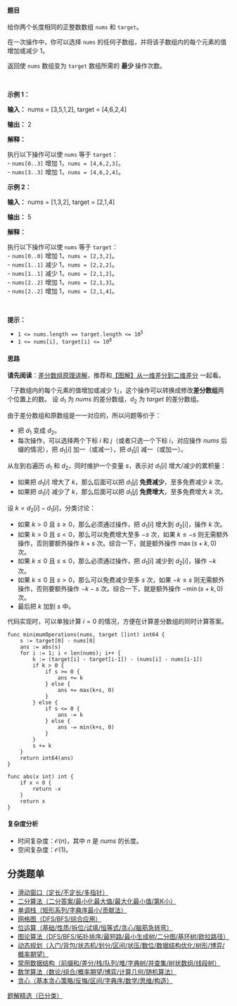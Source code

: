 #### 题目

<p>给你两个长度相同的正整数数组 <code>nums</code> 和 <code>target</code>。</p>

<p>在一次操作中，你可以选择 <code>nums</code> 的任何<span data-keyword="subarray">子数组</span>，并将该子数组内的每个元素的值增加或减少 1。</p>

<p>返回使 <code>nums</code> 数组变为 <code>target</code> 数组所需的 <strong>最少 </strong>操作次数。</p>

<p>&nbsp;</p>

<p><strong class="example">示例 1：</strong></p>

<div class="example-block">
<p><strong>输入：</strong> <span class="example-io">nums = [3,5,1,2], target = [4,6,2,4]</span></p>

<p><strong>输出：</strong> <span class="example-io">2</span></p>

<p><strong>解释：</strong></p>

<p>执行以下操作可以使 <code>nums</code> 等于 <code>target</code>：<br />
- <code>nums[0..3]</code> 增加 1，<code>nums = [4,6,2,3]</code>。<br />
- <code>nums[3..3]</code> 增加 1，<code>nums = [4,6,2,4]</code>。</p>
</div>

<p><strong class="example">示例 2：</strong></p>

<div class="example-block">
<p><strong>输入：</strong> <span class="example-io">nums = [1,3,2], target = [2,1,4]</span></p>

<p><strong>输出：</strong> <span class="example-io">5</span></p>

<p><strong>解释：</strong></p>

<p>执行以下操作可以使 <code>nums</code> 等于 <code>target</code>：<br />
- <code>nums[0..0]</code> 增加 1，<code>nums = [2,3,2]</code>。<br />
- <code>nums[1..1]</code> 减少 1，<code>nums = [2,2,2]</code>。<br />
- <code>nums[1..1]</code> 减少 1，<code>nums = [2,1,2]</code>。<br />
- <code>nums[2..2]</code> 增加 1，<code>nums = [2,1,3]</code>。<br />
- <code>nums[2..2]</code> 增加 1，<code>nums = [2,1,4]</code>。</p>
</div>

<p>&nbsp;</p>

<p><strong>提示：</strong></p>

<ul>
	<li><code>1 &lt;= nums.length == target.length &lt;= 10<sup>5</sup></code></li>
	<li><code>1 &lt;= nums[i], target[i] &lt;= 10<sup>8</sup></code></li>
</ul>


#### 思路

**请先阅读**：[差分数组原理讲解](https://leetcode.cn/problems/car-pooling/solution/suan-fa-xiao-ke-tang-chai-fen-shu-zu-fu-9d4ra/)，推荐和[【图解】从一维差分到二维差分](https://leetcode.cn/problems/stamping-the-grid/solution/wu-nao-zuo-fa-er-wei-qian-zhui-he-er-wei-zwiu/) 一起看。

「子数组内的每个元素的值增加或减少 $1$」，这个操作可以转换成修改**差分数组**两个位置上的数。
设 $d_1$ 为 $\textit{nums}$ 的差分数组，$d_2$ 为 $\textit{target}$ 的差分数组。

由于差分数组和原数组是一一对应的，所以问题等价于：
- 把 $d_1$ 变成 $d_2$。
- 每次操作，可以选择两个下标 $i$ 和 $j$（或者只选一个下标 $i$，对应操作 $\textit{nums}$ 后缀的情况），把 $d_1[i]$ 加一（或减一），把 $d_1[j]$ 减一（或加一）。

从左到右遍历 $d_1$ 和 $d_2$，同时维护一个变量 $s$，表示对 $d_1[i]$ 增大/减少的累积量：
- 如果把 $d_1[i]$ 增大了 $k$，那么后面可以把 $d_1[j]$ **免费减少**，至多免费减少 $k$ 次。
- 如果把 $d_1[i]$ 减少了 $k$，那么后面可以把 $d_1[j]$ **免费增大**，至多免费增大 $k$ 次。

设 $k = d_2[i] - d_1[i]$，分类讨论：
- 如果 $k > 0$ 且 $s\ge 0$，那么必须通过操作，把 $d_1[i]$ 增大到 $d_2[i]$，操作 $k$ 次。
- 如果 $k > 0$ 且 $s < 0$，那么可以免费增大至多 $-s$ 次，如果 $k \le -s$ 则无需额外操作，否则要额外操作 $k+s$ 次。综合一下，就是额外操作 $\max(s+k,0)$ 次。
- 如果 $k \le 0$ 且 $s\le 0$，那么必须通过操作，把 $d_1[i]$ 减少到 $d_2[i]$，操作 $-k$ 次。
- 如果 $k \le 0$ 且 $s > 0$，那么可以免费减少至多 $s$ 次，如果 $-k \le s$ 则无需额外操作，否则要额外操作 $-k-s$ 次。综合一下，就是额外操作 $-\min(s+k,0)$ 次。
- 最后把 $k$ 加到 $s$ 中。

代码实现时，可以单独计算 $i=0$ 的情况，方便在计算差分数组的同时计算答案。

```
func minimumOperations(nums, target []int) int64 {
	s := target[0] - nums[0]
	ans := abs(s)
	for i := 1; i < len(nums); i++ {
		k := (target[i] - target[i-1]) - (nums[i] - nums[i-1])
		if k > 0 {
			if s >= 0 {
				ans += k
			} else {
				ans += max(k+s, 0)
			}
		} else {
			if s <= 0 {
				ans -= k
			} else {
				ans -= min(k+s, 0)
			}
		}
		s += k
	}
	return int64(ans)
}

func abs(x int) int {
	if x < 0 {
		return -x
	}
	return x
}
```

#### 复杂度分析

- 时间复杂度：$\mathcal{O}(n)$，其中 $n$ 是 $\textit{nums}$ 的长度。
- 空间复杂度：$\mathcal{O}(1)$。

## 分类题单

- [滑动窗口（定长/不定长/多指针）](https://leetcode.cn/circle/discuss/0viNMK/)
- [二分算法（二分答案/最小化最大值/最大化最小值/第K小）](https://leetcode.cn/circle/discuss/SqopEo/)
- [单调栈（矩形系列/字典序最小/贡献法）](https://leetcode.cn/circle/discuss/9oZFK9/)
- [网格图（DFS/BFS/综合应用）](https://leetcode.cn/circle/discuss/YiXPXW/)
- [位运算（基础/性质/拆位/试填/恒等式/贪心/脑筋急转弯）](https://leetcode.cn/circle/discuss/dHn9Vk/)
- [图论算法（DFS/BFS/拓扑排序/最短路/最小生成树/二分图/基环树/欧拉路径）](https://leetcode.cn/circle/discuss/01LUak/)
- [动态规划（入门/背包/状态机/划分/区间/状压/数位/数据结构优化/树形/博弈/概率期望）](https://leetcode.cn/circle/discuss/tXLS3i/)
- [常用数据结构（前缀和/差分/栈/队列/堆/字典树/并查集/树状数组/线段树）](https://leetcode.cn/circle/discuss/mOr1u6/)
- [数学算法（数论/组合/概率期望/博弈/计算几何/随机算法）](https://leetcode.cn/circle/discuss/IYT3ss/)
- [贪心（基本贪心策略/反悔/区间/字典序/数学/思维/构造）](https://leetcode.cn/circle/discuss/g6KTKL/)

[题解精选（已分类）](https://github.com/EndlessCheng/codeforces-go/blob/master/leetcode/SOLUTIONS.md)